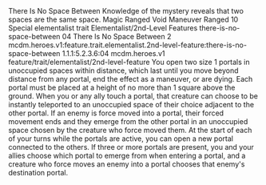 <ability>
  <name>There Is No Space Between</name>
  <flavor>Knowledge of the mystery reveals that two spaces are the same space.</flavor>
  <keywords>
    <keyword>Magic</keyword>
    <keyword>Ranged</keyword>
    <keyword>Void</keyword>
  </keywords>
  <type>Maneuver</type>
  <distance>Ranged 10</distance>
  <target>Special</target>
  <metadata>
    <class>elementalist</class>
    <feature_type>trait</feature_type>
    <file_dpath>Elementalist/2nd-Level Features</file_dpath>
    <item_id>there-is-no-space-between</item_id>
    <item_index>04</item_index>
    <item_name>There Is No Space Between</item_name>
    <level>2</level>
    <scc>mcdm.heroes.v1:feature.trait.elementalist.2nd-level-feature:there-is-no-space-between</scc>
    <scdc>1.1.1:5.2.3.6:04</scdc>
    <source>mcdm.heroes.v1</source>
    <type>feature/trait/elementalist/2nd-level-feature</type>
  </metadata>
  <effects>
    <effect type="mundane">You open two size 1 portals in unoccupied spaces within distance, which last until you move beyond distance from any portal, end the effect as a maneuver, or are dying. Each portal must be placed at a height of no more than 1 square above the ground. When you or any ally touch a portal, that creature can choose to be instantly teleported to an unoccupied space of their choice adjacent to the other portal. If an enemy is force moved into a portal, their forced movement ends and they emerge from the other portal in an unoccupied space chosen by the creature who force moved them.
At the start of each of your turns while the portals are active, you can open a new portal connected to the others. If three or more portals are present, you and your allies choose which portal to emerge from when entering a portal, and a creature who force moves an enemy into a portal chooses that enemy&apos;s destination portal.</effect>
  </effects>
</ability>
